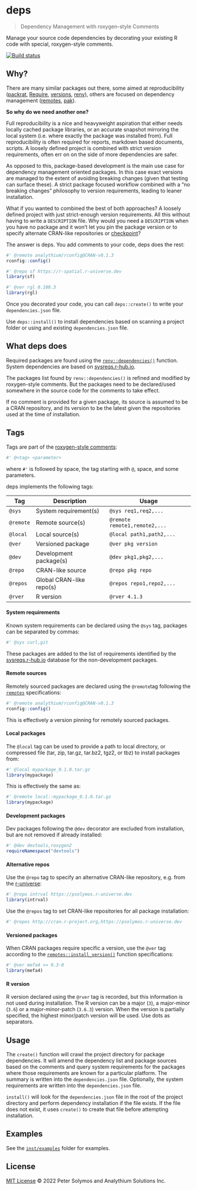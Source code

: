 # deps

> Dependency Management with roxygen-style Comments

Manage your source code dependencies by decorating your existing R code
with special, roxygen-style comments.

[![Build
status](https://github.com/analythium/deps/actions/workflows/check.yml/badge.svg)](https://github.com/analythium/deps/actions)

## Why?

There are many similar packages out there, some aimed at reproducibility
([packrat](https://CRAN.R-project.org/package=packrat),
[Require](https://CRAN.R-project.org/package=Require),
[versions](https://CRAN.R-project.org/package=versions),
[renv](https://CRAN.R-project.org/package=renv)), others are focused on
dependency management
([remotes](https://CRAN.R-project.org/package=remotes),
[pak](https://CRAN.R-project.org/package=pak)).

**So why do we need another one?**

Full reproducibility is a nice and heavyweight aspiration that either
needs locally cached package libraries, or an accurate snapshot
mirroring the local system (i.e. where exactly the package was installed
from). Full reproducibility is often required for reports, markdown
based documents, scripts. A loosely defined project is combined with
strict version requirements, often err on on the side of more
dependencies are safer.

As opposed to this, package-based development is the main use case for
dependency management oriented packages. In this case exact versions are
managed to the extent of avoiding breaking changes (given that testing
can surface these). A strict package focused workflow combined with a
“no breaking changes” philosophy to version requirements, leading to
leaner installation.

What if you wanted to combined the best of both approaches? A loosely
defined project with just strict-enough version requirements. All this
without having to write a `DESCRIPTION` file. Why would you need a
`DESCRIPTION` when you have no package and it won’t let you pin the
package version or to specify alternate CRAN-like repositories or 
[checkpoint](https://CRAN.R-project.org/package=checkpoint)?

The answer is deps. You add comments to your code, deps does the rest:

``` r
#' @remote analythium/rconfig@CRAN-v0.1.3
rconfig::config()

#' @repo sf https://r-spatial.r-universe.dev
library(sf)

#' @ver rgl 0.108.3
library(rgl)
```

Once you decorated your code, you can call `deps::create()` to write
your `dependencies.json` file.

Use `deps::install()` to install dependencies based on scanning a
project folder or using and existing `dependencies.json` file.

## What deps does

Required packages are found using the
[`renv::dependencies()`](https://rstudio.github.io/renv/reference/dependencies.html)
function. System dependencies are based on
[sysreqs.r-hub.io](https://sysreqs.r-hub.io).

The packages list found by `renv::dependencies()` is refined and
modified by roxygen-style comments. But the packages need to be
declared/used somewhere in the source code for the comments to take
effect.

If no comment is provided for a given package, its source is assumed to
be a CRAN repository, and its version to be the latest given the
repositories used at the time of installation.

## Tags

Tags are part of the [roxygen-style
comments](https://cran.r-project.org/package=roxygen2):

``` r
#' @<tag> <parameter>
```

where `#'` is followed by space, the tag starting with `@`, space, and
some parameters.

deps implements the following tags:

| Tag       | Description              | Usage                         |
|-----------|--------------------------|-------------------------------|
| `@sys`    | System requirement(s)    | `@sys req1,req2,...`          |
| `@remote` | Remote source(s)         | `@remote remote1,remote2,...` |
| `@local`  | Local source(s)          | `@local path1,path2,...`      |
| `@ver`    | Versioned package        | `@ver pkg version`            |
| `@dev`    | Development package(s)   | `@dev pkg1,pkg2,...`          |
| `@repo`   | CRAN-like source         | `@repo pkg repo`              |
| `@repos`  | Global CRAN-like repo(s) | `@repos repo1,repo2,...`      |
| `@rver`   | R version                | `@rver 4.1.3`                 |

#### System requirements

Known system requirements can be declared using the `@sys` tag, packages
can be separated by commas:

``` r
#' @sys curl,git
```

These packages are added to the list of requirements identified by the
[sysreqs.r-hub.io](https://sysreqs.r-hub.io) database for the
non-development packages.

#### Remote sources

Remotely sourced packages are declared using the `@remote`tag following
the
[`remotes`](https://CRAN.R-project.org/package=remotes/vignettes/dependencies.html)
specifications:

``` r
#' @remote analythium/rconfig@CRAN-v0.1.3
rconfig::config()
```

This is effectively a version pinning for remotely sourced packages.

#### Local packages

The `@local` tag can be used to provide a path to local directory, or
compressed file (tar, zip, tar.gz, tar.bz2, tgz2, or tbz) to install
packages from:

``` r
#' @local mypackage_0.1.0.tar.gz
library(mypackage)
```

This is effectively the same as:

``` r
#' @remote local::mypackage_0.1.0.tar.gz
library(mypackage)
```

#### Development packages

Dev packages following the `@dev` decorator are excluded from
installation, but are not removed if already installed:

``` r
#' @dev devtools,roxygen2
requireNamespace("devtools")
```

#### Alternative repos

Use the `@repo` tag to specify an alternative CRAN-like repository,
e.g. from the [r-universe](https://r-universe.dev/):

``` r
#' @repo intrval https://psolymos.r-universe.dev
library(intrval)
```

Use the `@repos` tag to set CRAN-like repositories for all package
installation:

``` r
#' @repos http://cran.r-project.org,https://psolymos.r-universe.dev
```

#### Versioned packages

When CRAN packages require specific a version, use the `@ver` tag
according to the
[`remotes::install_version()`](https://remotes.r-lib.org/reference/install_version.html)
function specifications:

``` r
#' @ver mefa4 >= 0.3-0
library(mefa4)
```

#### R version

R version declared using the `@rver` tag is recorded, but this
information is not used during installation. The R version can be a
major (`3`), a major-minor (`3.6`) or a major-minor-patch (`3.6.3`)
version. When the version is partially specified, the highest
minor/patch version will be used. Use dots as separators.

## Usage

The `create()` function will crawl the project directory for package
dependencies. It will amend the dependency list and package sources
based on the comments and query system requirements for the packages
where those requirements are known for a particular platform. The
summary is written into the `dependencies.json` file. Optionally, the
system requirements are written into the `dependencies.json` file.

`install()` will look for the `dependencies.json` file in the root of
the project directory and perform dependency installation if the file
exists. If the file does not exist, it uses `create()` to create that
file before attempting installation.

## Examples

See the [`inst/examples`](./inst/examples/) folder for examples.

## License

[MIT License](./LICENSE) © 2022 Peter Solymos and Analythium Solutions
Inc.
